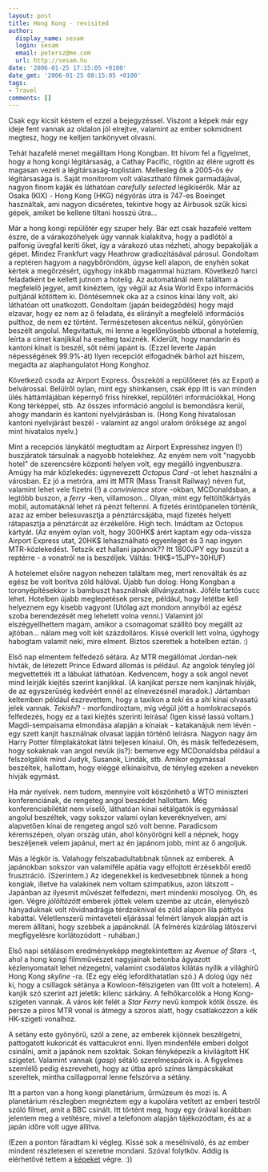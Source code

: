 ```yaml
---
layout: post
title: Hong Kong - revisited
author:
  display_name: sesam
  login: sesam
  email: petersz@me.com
  url: http://sesam.hu
date: '2006-01-25 17:15:05 +0100'
date_gmt: '2006-01-25 08:15:05 +0100'
tags:
- Travel
comments: []
---
```


Csak egy kicsit késtem el ezzel a bejegyzéssel. Viszont a képek már egy ideje fent vannak az oldalon jól elrejtve, valamint az ember sokmidnent megtesz, hogy ne kelljen tankönyvet olvasni.

Tehát hazafelé menet megálltam Hong Kongban. Itt hívom fel a figyelmet, hogy a hong kongi légitársaság, a Cathay Pacific, rögtön az élére ugrott és magasan vezeti a légitársaság-toplistám. Mellesleg ők a 2005-ös év légitársasága is. Saját monitorom volt választható filmek garmadájával, nagyon finom kaják és láthatóan _carefully selected_ légikísérők. Már az Osaka (KIX) - Hong Kong (HKG) négyórás útra is 747-es Boeinget használtak, ami nagyon dicséretes, tekintve hogy az Airbusok szűk kicsi gépek, amiket be kellene tiltani hosszú útra...

Már a hong kongi repülőtér egy szuper hely. Bár ezt csak hazafelé vettem észre, de a várakozóhelyek úgy vannak kialakítva, hogy a padlótól a palfonig üvegfal keríti őket, így a várakozó utas nézheti, ahogy bepakolják a gépet. Mindez Frankfurt vagy Heathrow gradiozitásával párosul. Gondoltam a reptéren hagyom a nagybőröndöm, úgyse kell alapon, de enyhén sokat kértek a megőrzésért, úgyhogy inkább magammal húztam. Következő harci feladatként be kellett jutnom a hotelig. Az automatánál nem találtam a megfelelő jegyet, amit kinéztem, így végül az Asia World Expo információs pultjánál kötöttem ki. Döntésemnek oka az a csinos kínai lány volt, aki láthatóan ott unatkozott. Gondoltam (japán beidegződés) hogy majd elzavar, hogy ez nem az ő feladata, és elirányít a megfelelő információs pulthoz, de nem ez történt. Természetesen akcentus nélkül, gönyörűen beszélt angolul. Megvitattuk, mi lenne a legelőnyösebb útbonal a hotelemig, leírta a címet kanjikkal ha eselteg taxiznék. Kiderült, hogy mandarin és kantoni kínait is beszél, sőt némi japánt is. (Ezzel leverte Japán népességének 99.9%-át) Ilyen recepciót elfogadnék bárhol azt hiszem, megadta az alaphangulatot Hong Konghoz.

Következő csoda az Airport Express. Összeköti a repülőteret (és az Expot) a belvárossal. Belülről oylan, mint egy shinkansen, csak épp itt is van minden ülés háttámlájában képernyő friss hírekkel, repülőtéri információkkal, Hong Kong térképpel, stb. Az összes információ angolul is bemondásra kerül, ahogy mandarin és kantoni nyelvjárásban is. (Hong Kong hivatalosan kantoni nyelvjárást beszél - valamint az angol uralom öröksége az angol mint hivatalos nyelv.)

Mint a recepciós lánykától megtudtam az Airport Expresshez ingyen (!) buszjáratok társulnak a nagyobb hotelekhez. Az enyém nem volt "nagyobb hotel" de szerencsére központi helyen volt, egy megálló ingyenbuszra. Amúgy ha már közlekedés: úgynevezett _Octopus Card_ -ot lehet használni a városban. Ez jó a metróra, ami itt MTR (Mass Transit Railway) néven fut, valamint lehet vele fizetni (!) a _convinience store_ -okban, MCDonaldsban, a legtöbb buszon, a _ferry_ -ken, villamoson... Olyan, mint egy feltöltőkártyás mobil, automatáknál lehet rá pénzt feltenni. A fizetés érintőpanelen történik, azaz az ember belesuvasztja a pénztárcsájába, majd fizetés helyett rátapasztja a pénztárcát az érzékelőre. High tech. Imádtam az Octopus kártyát. (Az enyém oylan volt, hogy 300HK$ árért kaptam egy oda-vissza Airport Express utat, 20HK$ lehasználható egyenleget és 3 nap ingyen MTR-közlekedést. Tetszik ezt hallani japánok?? Itt 1800JPY egy buszút a reptérre - a vonatról ne is beszéljek. Váltás: 1HK$=15JPY=30HUF)

A hotelemet elsőre nagyon nehezen találtam meg, mert renoválták és az egész be volt borítva zöld hálóval. Újabb fun dolog: Hong Kongban a toronyépítésekkor is bambuszt használnak állványzatnak. Jóféle tartós cucc lehet. Hotelben újabb meglepetések persze, például, hogy letétbe kell helyeznem egy kisebb vagyont (Utólag azt mondom annyiból az egész szoba berendezését meg lehetett volna venni.) Valamint jól elszégyellhettem magam, amikor a csomagomat szállító boy megállt az ajtóban... nálam meg volt két százdolláros. Kissé overkill lett volna, úgyhogy habogtam valamit neki, mire elment. Biztos szerettek a hotelben eztán. :)

Első nap elmentem felfedező sétára. Az MTR megállómat Jordan-nek hívták, de létezett Prince Edward állomás is például. Az angolok tényleg jól megvettették itt a lábukat láthatóan. Kedvencem, hogy a sok angol nevet mind leírják kiejtés szerint kanjikkal. (A kanjikat persze nem kanjinak hívják, de az egyszerűség kedvéért ennél az elnevezésnél maradok.) Jártamban keltemben például észrevettem, hogy a taxikon a _teki_ és a _shi_ kínai olvasatú jelek vannak. _Tekishi_? - morfondíroztam, míg végül jött a homlokracsapós felfedezés, hogy ez a taxi kiejtés szerinti leírása! (Igen kissé lassú voltam.) Magdi-sempaisama elmondása alapján a kínaiak - katakanájuk nem lévén - egy szett kanjit használnak olvasat lapján történő leírásra. Nagyon nagy ám Harry Potter filmplakátokat látni teljesen kínaiul. Oh, és másik felfedezésem, hogy sokaknak van angol nevük (is?): bemenve egy MCDonaldsba például a felszolgálók mind Judyk, Susanok, Lindák, stb. Amikor egymással beszéltek, hallottam, hogy eléggé elkínaisítva, de tényleg ezeken a neveken hívják egymást.

Ha már nyelvek. nem tudom, mennyire volt köszönhető a WTO miniszteri konferenciának, de rengeteg angol beszédet hallottam. Még konferenciabilétát nem viselő, láthatóan kínai sétálgatók is egymással angolul beszéltek, vagy sokszor valami oylan keveréknyelven, ami alapvetően kínai de rengeteg angol szó volt benne. Paradicsom kéremszépen, olyan ország után, ahol könyörögni kell a népnek, hogy beszéljenek velem japánul, mert az én japánom jobb, mint az ő angoljuk.

Más a légkör is. Valahogy felszabadultabbnak tűnnek az emberek. A japánokban sokszor van valamiféle apátia vagy elfojtott érzésekből eredő frusztráció. (Szerintem.) Az idegenekkel is kedvesebbnek tűnnek a hong kongiak, illetve ha valakinek nem voltam szimpatikus, azon látszott - Japánban az ilyesmit művészet felfedezni, mert mindenki mosolyog. Oh, és igen. Végre _jólöltözött_ emberek jöttek velem szembe az utcán, elenyésző hányaduknak volt rövidnadrágja térdzoknival és zöld alapon lila pöttyös kabáttal. Véletlenszerű mintavételi eljárással felmért lányok alapján azt is merem állítani, hogy szebbek a japánoknál. (A felmérés kizárólag látószervi megfigyelésre korlátozódott - ruhában.)

Első napi sétálásom eredményeképp megtekintettem az _Avenue of Stars_ -t, ahol a hong kongi filmművészet nagyjainak betonba ágyazott kézlenyomatait lehet nézegetni, valamint csodálatos kilátás nyílik a világhírű Hong Kong _skyline_ -ra. (Ez egy elég lefordíthatatlan szó.) A dolog úgy néz ki, hogy a csillagok sétánya a Kowloon-félszigeten van (Itt volt a hotelem). A kanjik szó szerint azt jeletik: kilenc sárkány. A felhőkarcolók a Hong Kong-szigeten vannak. A város két felét a _Star Ferry_ nevű kompok kötik össze. és persze a piros MTR vonal is átmegy a szoros alatt, hogy csatlakozzon a kék HK-szigeti vonalhoz.

A sétány este gyönyörű, szól a zene, az emberek kijönnek beszélgetni, pattogatott kukoricát és vattacukrot enni. Ilyen mindenféle emberi dolgot csinálni, amit a japánok nem szoktak. Sokan fényképezik a kivilágított HK szigetet. Valamint vannak (*gasp*) sétáló szerelmespárok is. A figyelmes szemlélő pedig észreveheti, hogy az útba apró színes lámpácskákat szereltek, mintha csillagporral lenne felszórva a sétány.

Itt a parton van a hong kongi planetárium, űrmúzeum és mozi is. A planetárium részlegben megnéztem egy a kupolára vetített az emberi testről szóló filmet, amit a BBC csinált. Itt történt meg, hogy egy órával korábban jelentem meg a vetítésre, mivel a telefonom alapján tájékozódtam, és az a japán időre volt ugye állítva.

(Ezen a ponton fáradtam ki végleg. Kissé sok a mesélnivaló, és az ember mindent részletesen el szeretne mondani. Szóval folytköv. Addig is elérhetővé tettem a [képeket](http://sesam.hu/.gallery/hk) végre. :))
